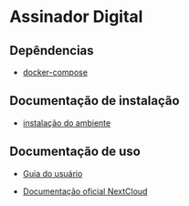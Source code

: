 # Assinador Digital

## Depêndencias
 - [docker-compose](https://docs.docker.com/compose/)

## Documentação de instalação

- [instalação do ambiente](./docs/setup.md)

## Documentação de uso

- [Guia do usuário](./docs/guia-usuario/index.md)

- [Documentação oficial NextCloud](./docs/NextcloudUserManual.pdf)